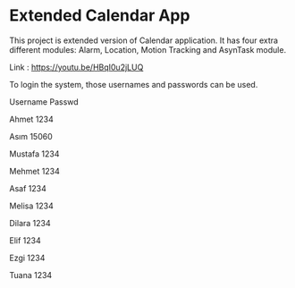 # Extended Calendar App
This project is extended version of Calendar application. It has four extra different modules: Alarm, Location, Motion Tracking and AsynTask module.

Link : https://youtu.be/HBqI0u2jLUQ

To login the system, those usernames and passwords can be used.

Username Passwd

Ahmet 1234

Asım 15060

Mustafa 1234

Mehmet 1234

Asaf 1234

Melisa 1234

Dilara 1234

Elif 1234

Ezgi 1234

Tuana 1234
